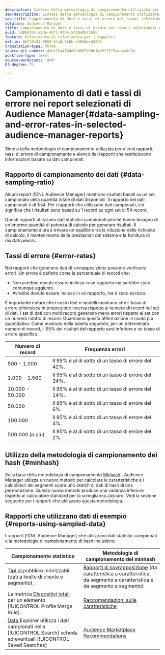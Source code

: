 ```yaml
---
description: Sintesi della metodologia di campionamento utilizzata per alcuni rapporti, tassi di errore di campionamento e elenco dei rapporti che restituiscono informazioni basate su dati campionati.
seo-description: Sintesi della metodologia di campionamento utilizzata per alcuni rapporti, tassi di errore di campionamento e elenco dei rapporti che restituiscono informazioni basate su dati campionati.
seo-title: Campionamento di dati e tassi di errore nei report selezionati di Audience Manager
solution: Audience Manager
title: Campionamento di dati e tassi di errore nei report selezionati di Audience Manager
uuid: 3d8bd764-a9da-40f1-8794-54304457bb9a
feature: Riferimento di riferimento per i rapporti
exl-id: 0b7f9423-0859-4fa8-926b-e4858eed2294
translation-type: tm+mt
source-git-commit: 48b122a4184d1c0662b9de14e92f727caa4a9d74
workflow-type: tm+mt
source-wordcount: '470'
ht-degree: 7%

---
```


# Campionamento di dati e tassi di errore nei report selezionati di Audience Manager{#data-sampling-and-error-rates-in-selected-audience-manager-reports}

Sintesi della metodologia di campionamento utilizzata per alcuni rapporti, tassi di errore di campionamento e elenco dei rapporti che restituiscono informazioni basate su dati campionati.

## Rapporto di campionamento dei dati {#data-sampling-ratio}

Alcuni report [!DNL Audience Manager] mostrano risultati basati su un set campionato della quantità totale di dati disponibili. Il rapporto dei dati campionati è di 1:54. Per i rapporti che utilizzano dati campionati, ciò significa che i risultati sono basati su 1 record su ogni set di 54 record.

Questi rapporti utilizzano dati statistici campionati perché hanno bisogno di un&#39;enorme quantità di potenza di calcolo per generare risultati. Il campionamento aiuta a trovare un equilibrio tra la riduzione delle richieste di calcolo, il mantenimento delle prestazioni del sistema e la fornitura di risultati precisi.

<!--

## Minimum Requirements {#minimum-requirements}

>[!NOTE]
>
>The minimum requirements listed below apply to Overlap reports only.

Overlap reports ([trait-to-trait](/help/using/reporting/dynamic-reports/trait-trait-overlap-report.md), [segment-to-trait](/help/using/reporting/dynamic-reports/segment-trait-overlap-report.md), and [segment-to-segment](/help/using/reporting/dynamic-reports/segment-segment-overlap-report.md)) exclude traits and segments when they do not meet the minimum unique visitor requirements. These minimum requirements are as follows:

* Traits: 28,000 [unique trait realizations](/help/using/features/traits/trait-and-segment-qualification-reference).
* Segments: 70,000 real-time users over a 14-day period.

-->

## Tassi di errore {#error-rates}

Nei rapporti che generano dati di sovrapposizione possono verificarsi errori. Un errore è definito come la percentuale di record che:

* Non avrebbe dovuto essere incluso in un rapporto ma sarebbe stato comunque aggiunto.
* Avrebbe dovuto essere incluso in un rapporto, ma è stato escluso.

È importante notare che i nostri test e modelli mostrano che il tasso di errore *diminuisce* in proporzione inversa rispetto al numero di record nel set di dati. I set di dati con molti record generano meno errori rispetto ai set con un numero ridotto di record. Guardiamo questa affermazione in modo più quantitativo. Come mostrato nella tabella seguente, per un determinato numero di record, il 95% dei risultati del rapporto sarà inferiore a un tasso di errore specifico.

| Numero di record | Frequenza errori |
|--- |--- |
| 500 - 1.000 | Il 95% è al di sotto di un tasso di errore del 42%. |
| 1.000 - 1.500 | Il 95% è al di sotto di un tasso di errore del 34%. |
| 10.000 - 50.000 | Il 95% è al di sotto di un tasso di errore del 14%. |
| 50.000 | Il 95% è al di sotto di un tasso di errore del 6%. |
| 100.000 | Il 95% è al di sotto di un tasso di errore del 4%. |
| 500.000 (o più) | Il 95% è al di sotto di un tasso di errore del 2%. |

## Utilizzo della metodologia di campionamento dei hash {#minhash}

Sulla base della metodologia di campionamento [Minhash](https://en.wikipedia.org/wiki/MinHash) , Audience Manager utilizza un nuovo metodo per calcolare le caratteristiche e i calcolatori dei segmenti sopra uno sketch di dati di hash di una permutazione. Questo nuovo metodo produce una varianza inferiore rispetto al calcolatore standard per la somiglianza Jaccard. Vedi la sezione seguente per i rapporti che utilizzano questa metodologia.

<!--

Some Audience Manager reports use the minhash sampling methodology to compute trait and segment overlaps and similarity scores. Audience Manager calculates the [!UICONTROL Trait Similarity Score] between two traits by computing the intersection and union in terms of the number of [!UICONTROL Unique User IDs] (UUIDs) and then divides the two. For two traits A and B, the calculation looks like this:

![jaccard-similarity](/help/using/features/segments/assets/jaccard_similarity.png)

-->

## Rapporti che utilizzano dati di esempio {#reports-using-sampled-data}

I rapporti [!DNL Audience Manager] che utilizzano dati statistici campionati e la metodologia di campionamento di hash includono:

<!--

* [Overlap reports](../reporting/dynamic-reports/dynamic-reports.md#interactive-and-overlap-reports) (trait-to-trait, segment-to-trait, and segment-to-segment).
* [Addressable Audience](../features/addressable-audiences.md) data (customer- and segment-level data). 
* The [Total Devices](../features/profile-merge-rules/profile-link-metrics.md#merge-rule-metrics) metric for a [!UICONTROL Profile Merge Rule].
* [Data Explorer](../features/data-explorer/data-explorer-signals-search/data-explorer-search-pairs.md) uses sampled data in the [!UICONTROL Search] tab and any [!UICONTROL Saved Searches].

Reports that use Minhash sampling methodology:

-->

| Campionamento statistico | Metodologia di campionamento del minhash |
|--- |--- |
| [Tipi di ](../features/addressable-audiences.md) pubblico indirizzabili (dati a livello di cliente e segmento). | [Rapporti di sovrapposizione](../reporting/dynamic-reports/dynamic-reports.md#interactive-and-overlap-reports)  (da caratteristica a caratteristica, da segmento a caratteristica e da segmento a segmento) |
| La metrica [Dispositivi totali](../features/profile-merge-rules/profile-link-metrics.md#merge-rule-metrics) per un elemento [!UICONTROL Profile Merge Rule]. | [Raccomandazioni sulle caratteristiche](/help/using/features/segments/trait-recommendations.md) |
| [Data ](../features/data-explorer/data-explorer-signals-search/data-explorer-search-pairs.md) Explorer utilizza i dati campionati nella  [!UICONTROL Search] scheda ed eventuali  [!UICONTROL Saved Searches] | [Audience Marketplace Recommendations](/help/using/features/audience-marketplace/marketplace-data-buyers/marketplace-data-buyers.md#finding-similar-traits) |
